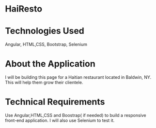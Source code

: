 # HaiResto

# Technologies Used
Angular, HTML,CSS, Bootstrap, Selenium

# About the Application
I will be building this page for a Haitian restaurant located in Baldwin, NY. This will help them grow their clientele. 

# Technical Requirements
Use Angular,HTML,CSS and Boostrap( if needed) to build a responsive front-end application. I will also use Selenium to test it. 
